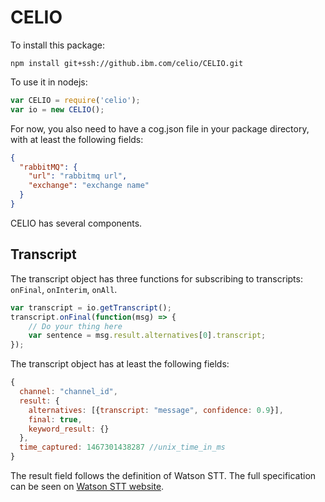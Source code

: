 # CELIO

To install this package:
```
npm install git+ssh://github.ibm.com/celio/CELIO.git
```

To use it in nodejs:
```javascript
var CELIO = require('celio');
var io = new CELIO();
```

For now, you also need to have a cog.json file in your package directory, with at least the following fields:
```json
{
  "rabbitMQ": {
    "url": "rabbitmq url",
    "exchange": "exchange name"
  }
}
```

CELIO has several components.

## Transcript
The transcript object has three functions for subscribing to transcripts: `onFinal`, `onInterim`, `onAll`.
```javascript
var transcript = io.getTranscript();
transcript.onFinal(function(msg) => {
    // Do your thing here
    var sentence = msg.result.alternatives[0].transcript;
});
```
The transcript object has at least the following fields:
```javascript
{
  channel: "channel_id",
  result: {
    alternatives: [{transcript: "message", confidence: 0.9}],
    final: true,
    keyword_result: {}
  },
  time_captured: 1467301438287 //unix_time_in_ms
}
```
The result field follows the definition of Watson STT.
The full specification can be seen on [Watson STT website](http://www.ibm.com/smarterplanet/us/en/ibmwatson/developercloud/doc/speech-to-text/output.shtml).

